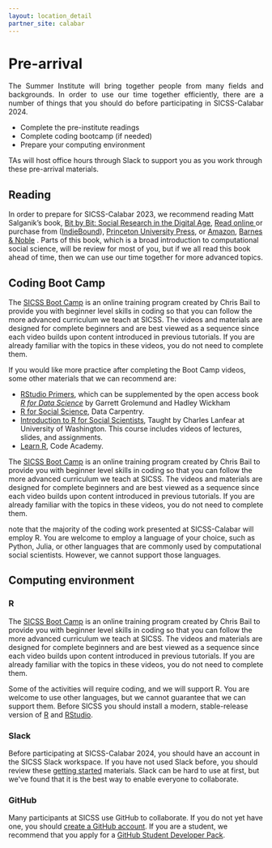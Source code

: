 ```yaml
---
layout: location_detail
partner_site: calabar
---
```


# Pre-arrival

<p align='justify'>The Summer Institute will bring together people from many fields and backgrounds. In order to use our time together efficiently, there are a number of things that you should do before participating in SICSS-Calabar 2024.</p>

- Complete the pre-institute readings
- Complete coding bootcamp (if needed)
- Prepare your computing environment

TAs will host office hours through Slack to support you as you work through these pre-arrival materials.

## Reading

In order to prepare for SICSS-Calabar 2023, we recommend reading Matt Salganik’s book, [Bit by Bit: Social Research in the Digital Age](http://www.bitbybitbook.com), [Read online ](https://www.bitbybitbook.com/en/1st-ed/preface/) or purchase from ([IndieBound](https://www.indiebound.org/book/9780691158648)), [Princeton University Press](https://press.princeton.edu/books/paperback/9780691196107/bit-by-bit), or [Amazon](https://www.amazon.com/Bit-Social-Research-Digital-Age/dp/0691158649), [Barnes & Noble](https://www.barnesandnoble.com/w/bit-by-bit-matthew-salganik/1125483924) . Parts of this book, which is a broad introduction to computational social science, will be review for most of you, but if we all read this book ahead of time, then we can use our time together for more advanced topics. 

## Coding Boot Camp

The [SICSS Boot Camp](https://sicss.io/boot_camp) is an online training program created by Chris Bail to provide you with beginner level skills in coding so that you can follow the more advanced curriculum we teach at SICSS. The videos and materials are designed for complete beginners and are best viewed as a sequence since each video builds upon content introduced in previous tutorials. If you are already familiar with the topics in these videos, you do not need to complete them.

If you would like more practice after completing the Boot Camp videos, some other materials that we can recommend are:
- [RStudio Primers](https://rstudio.cloud/learn/primers), which can be supplemented by the open access book _[R for Data Science](https://r4ds.had.co.nz/)_ by Garrett Grolemund and Hadley Wickham
- [R for Social Science](https://datacarpentry.org/r-socialsci/), Data Carpentry.  
- [Introduction to R for Social Scientists](https://clanfear.github.io/CSSS508/), Taught by Charles Lanfear at University of Washington. This course includes videos of lectures, slides, and assignments.
- [Learn R](https://www.codecademy.com/learn/learn-r), Code Academy.

The [SICSS Boot Camp](https://sicss.io/boot_camp) is an online training program created by Chris Bail to provide you with beginner level skills in coding so that you can follow the more advanced curriculum we teach at SICSS. The videos and materials are designed for complete beginners and are best viewed as a sequence since each video builds upon content introduced in previous tutorials. If you are already familiar with the topics in these videos, you do not need to complete them.</p> note that the majority of the coding work presented at SICSS-Calabar will employ R. You are welcome to employ a language of your choice, such as Python, Julia, or other languages that are commonly used by computational social scientists.  However, we cannot support those languages.


## Computing environment

### R

The [SICSS Boot Camp](https://sicss.io/boot_camp) is an online training program created by Chris Bail to provide you with beginner level skills in coding so that you can follow the more advanced curriculum we teach at SICSS. The videos and materials are designed for complete beginners and are best viewed as a sequence since each video builds upon content introduced in previous tutorials. If you are already familiar with the topics in these videos, you do not need to complete them.</p>
Some of the activities will require coding, and we will support R. You are welcome to use other languages, but we cannot guarantee that we can support them. Before SICSS you should install a modern, stable-release version of [R](https://www.r-project.org/) and [RStudio](https://rstudio.com/products/rstudio/download/).


### Slack

Before participating at SICSS-Calabar 2024, you should have an account in the SICSS Slack workspace.  If you have not used Slack before, you should review these [getting started](https://slack.com/help/categories/360000049043-Getting-started) materials.  Slack can be hard to use at first, but we've found that it is the best way to enable everyone to collaborate.

### GitHub

Many participants at SICSS use GitHub to collaborate. If you do not yet have one, you should [create a GitHub account](https://github.com/join). If you are a student, we recommend that you apply for a [GitHub Student Developer Pack](https://education.github.com/pack).

